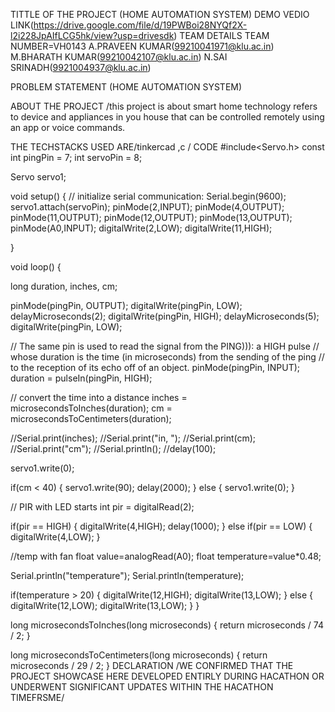 TITTLE OF THE PROJECT (HOME AUTOMATION SYSTEM)
DEMO VEDIO LINK(https://drive.google.com/file/d/19PWBoi28NYQf2X-l2i228JpAIfLCG5hk/view?usp=drivesdk)
TEAM DETAILS
   TEAM NUMBER=VH0143
   A.PRAVEEN KUMAR(99210041971@klu.ac.in)
   M.BHARATH KUMAR(99210042107@klu.ac.in)
   N.SAI SRINADH(9921004937@klu.ac.in)

   PROBLEM STATEMENT (HOME AUTOMATION SYSTEM)

   ABOUT THE PROJECT
   /this project is about smart home technology refers to device and appliances in you house that can be controlled remotely using an app or voice commands.

   THE TECHSTACKS USED ARE/tinkercad ,c /
   CODE
      #include<Servo.h>
const int pingPin = 7;
int servoPin = 8;

Servo servo1;

void setup() {
  // initialize serial communication:
  Serial.begin(9600);
  servo1.attach(servoPin);
  pinMode(2,INPUT);
  pinMode(4,OUTPUT);
  pinMode(11,OUTPUT);
  pinMode(12,OUTPUT);
  pinMode(13,OUTPUT);
  pinMode(A0,INPUT);
  digitalWrite(2,LOW);
  digitalWrite(11,HIGH);
  
}

void loop() {
  
  long duration, inches, cm;

  pinMode(pingPin, OUTPUT);
  digitalWrite(pingPin, LOW);
  delayMicroseconds(2);
  digitalWrite(pingPin, HIGH);
  delayMicroseconds(5);
  digitalWrite(pingPin, LOW);

  // The same pin is used to read the signal from the PING))): a HIGH pulse
  // whose duration is the time (in microseconds) from the sending of the ping
  // to the reception of its echo off of an object.
  pinMode(pingPin, INPUT);
  duration = pulseIn(pingPin, HIGH);

  // convert the time into a distance
  inches = microsecondsToInches(duration);
  cm = microsecondsToCentimeters(duration);

  //Serial.print(inches);
  //Serial.print("in, ");
  //Serial.print(cm);
  //Serial.print("cm");
  //Serial.println();
  //delay(100);
  
  servo1.write(0);
  
  if(cm < 40)
  {
    servo1.write(90);
    delay(2000);
  }
  else
  {
    servo1.write(0);
  }
  
  // PIR with LED starts
  int pir = digitalRead(2);
  
  if(pir == HIGH)
  {
    digitalWrite(4,HIGH);
    delay(1000);
  }
  else if(pir == LOW)
  {
    digitalWrite(4,LOW);
  }
  
  //temp with fan
  float value=analogRead(A0);
  float temperature=value*0.48;
  
  Serial.println("temperature");
  Serial.println(temperature);
  
  if(temperature > 20)
  {
    digitalWrite(12,HIGH);
    digitalWrite(13,LOW);
  }
  else
  {
    digitalWrite(12,LOW);
    digitalWrite(13,LOW);
  }
}

long microsecondsToInches(long microseconds) {
  return microseconds / 74 / 2;
}

long microsecondsToCentimeters(long microseconds) {
  return microseconds / 29 / 2;
}
DECLARATION
            /WE CONFIRMED THAT THE PROJECT SHOWCASE HERE DEVELOPED ENTIRLY DURING HACATHON OR UNDERWENT SIGNIFICANT UPDATES WITHIN THE HACATHON TIMEFRSME/
